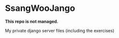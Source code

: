 # SsangWooJango

**This repo is not managed.**

My private django server files (including the exercises)
